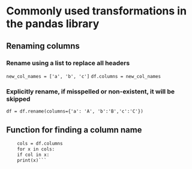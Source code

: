 # Commonly used transformations in the pandas library

## Renaming columns
### Rename using a list to replace all headers
`new_col_names = ['a', 'b', 'c']`
`df.columns = new_col_names`

### Explicitly rename, if misspelled or non-existent, it will be skipped
`df = df.rename(columns={'a': 'A', 'b':'B','c':'C'})`

## Function for finding a column name
```def find_col(df,col): #case sensitive
    cols = df.columns    
    for x in cols:        
    if col in x:            
    print(x)```
